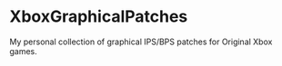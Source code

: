 # XboxGraphicalPatches
My personal collection of graphical IPS/BPS patches for Original Xbox games.
